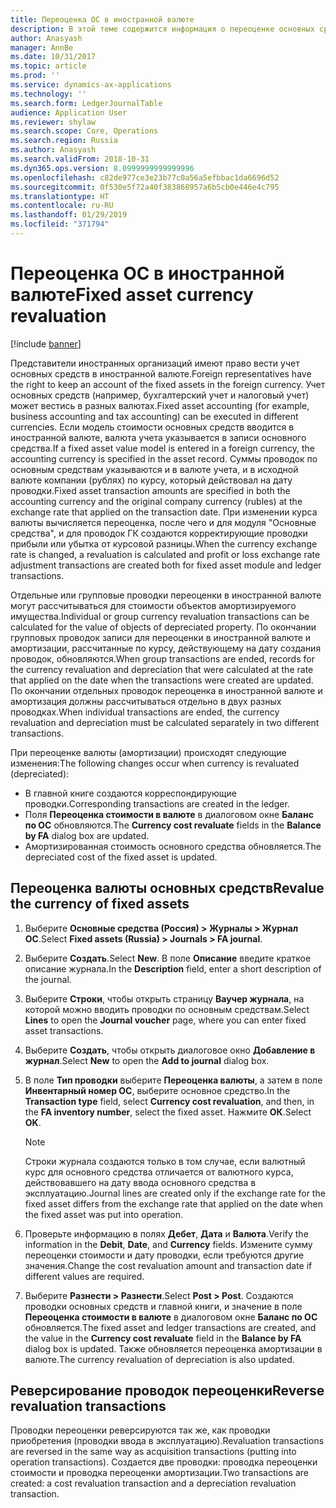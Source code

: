 ```yaml
---
title: Переоценка ОС в иностранной валюте
description: В этой теме содержится информация о переоценке основных средств в иностранной валюте для России.
author: Anasyash
manager: AnnBe
ms.date: 10/31/2017
ms.topic: article
ms.prod: ''
ms.service: dynamics-ax-applications
ms.technology: ''
ms.search.form: LedgerJournalTable
audience: Application User
ms.reviewer: shylaw
ms.search.scope: Core, Operations
ms.search.region: Russia
ms.author: Anasyash
ms.search.validFrom: 2018-10-31
ms.dyn365.ops.version: 8.0999999999999996
ms.openlocfilehash: c82de977ce3e23b77c0a56a5efbbac1da6696d52
ms.sourcegitcommit: 0f530e5f72a40f383868957a6b5cb0e446e4c795
ms.translationtype: HT
ms.contentlocale: ru-RU
ms.lasthandoff: 01/29/2019
ms.locfileid: "371794"
---
```

# <a name="fixed-asset-currency-revaluation"></a><span data-ttu-id="842a0-103">Переоценка ОС в иностранной валюте</span><span class="sxs-lookup"><span data-stu-id="842a0-103">Fixed asset currency revaluation</span></span>

[!include [banner](../includes/banner.md)]

<span data-ttu-id="842a0-104">Представители иностранных организаций имеют право вести учет основных средств в иностранной валюте.</span><span class="sxs-lookup"><span data-stu-id="842a0-104">Foreign representatives have the right to keep an account of the fixed assets in the foreign currency.</span></span> <span data-ttu-id="842a0-105">Учет основных средств (например, бухгалтерский учет и налоговый учет) может вестись в разных валютах.</span><span class="sxs-lookup"><span data-stu-id="842a0-105">Fixed asset accounting (for example, business accounting and tax accounting) can be executed in different currencies.</span></span> <span data-ttu-id="842a0-106">Если модель стоимости основных средств вводится в иностранной валюте, валюта учета указывается в записи основного средства.</span><span class="sxs-lookup"><span data-stu-id="842a0-106">If a fixed asset value model is entered in a foreign currency, the accounting currency is specified in the asset record.</span></span> <span data-ttu-id="842a0-107">Суммы проводок по основным средствам указываются и в валюте учета, и в исходной валюте компании (рублях) по курсу, который действовал на дату проводки.</span><span class="sxs-lookup"><span data-stu-id="842a0-107">Fixed asset transaction amounts are specified in both the accounting currency and the original company currency (rubles) at the exchange rate that applied on the transaction date.</span></span> <span data-ttu-id="842a0-108">При изменении курса валюты вычисляется переоценка, после чего и для модуля "Основные средства", и для проводок ГК создаются корректирующие проводки прибыли или убытка от курсовой разницы.</span><span class="sxs-lookup"><span data-stu-id="842a0-108">When the currency exchange rate is changed, a revaluation is calculated and profit or loss exchange rate adjustment transactions are created both for fixed asset module and ledger transactions.</span></span>

<span data-ttu-id="842a0-109">Отдельные или групповые проводки переоценки в иностранной валюте могут рассчитываться для стоимости объектов амортизируемого имущества.</span><span class="sxs-lookup"><span data-stu-id="842a0-109">Individual or group currency revaluation transactions can be calculated for the value of objects of depreciated property.</span></span> <span data-ttu-id="842a0-110">По окончании групповых проводок записи для переоценки в иностранной валюте и амортизации, рассчитанные по курсу, действующему на дату создания проводок, обновляются.</span><span class="sxs-lookup"><span data-stu-id="842a0-110">When group transactions are ended, records for the currency revaluation and depreciation that were calculated at the rate that applied on the date when the transactions were created are updated.</span></span> <span data-ttu-id="842a0-111">По окончании отдельных проводок переоценка в иностранной валюте и амортизация должны рассчитываться отдельно в двух разных проводках.</span><span class="sxs-lookup"><span data-stu-id="842a0-111">When individual transactions are ended, the currency revaluation and depreciation must be calculated separately in two different transactions.</span></span>

<span data-ttu-id="842a0-112">При переоценке валюты (амортизации) происходят следующие изменения:</span><span class="sxs-lookup"><span data-stu-id="842a0-112">The following changes occur when currency is revaluated (depreciated):</span></span>

- <span data-ttu-id="842a0-113">В главной книге создаются корреспондирующие проводки.</span><span class="sxs-lookup"><span data-stu-id="842a0-113">Corresponding transactions are created in the ledger.</span></span>
- <span data-ttu-id="842a0-114">Поля **Переоценка стоимости в валюте** в диалоговом окне **Баланс по ОС** обновляются.</span><span class="sxs-lookup"><span data-stu-id="842a0-114">The **Currency cost revaluate** fields in the **Balance by FA** dialog box are updated.</span></span>
- <span data-ttu-id="842a0-115">Амортизированная стоимость основного средства обновляется.</span><span class="sxs-lookup"><span data-stu-id="842a0-115">The depreciated cost of the fixed asset is updated.</span></span>

## <a name="revalue-the-currency-of-fixed-assets"></a><span data-ttu-id="842a0-116">Переоценка валюты основных средств</span><span class="sxs-lookup"><span data-stu-id="842a0-116">Revalue the currency of fixed assets</span></span>

1. <span data-ttu-id="842a0-117">Выберите **Основные средства (Россия) \> Журналы \> Журнал ОС**.</span><span class="sxs-lookup"><span data-stu-id="842a0-117">Select **Fixed assets (Russia) \> Journals \> FA journal**.</span></span>
2. <span data-ttu-id="842a0-118">Выберите **Создать**.</span><span class="sxs-lookup"><span data-stu-id="842a0-118">Select **New**.</span></span> <span data-ttu-id="842a0-119">В поле **Описание** введите краткое описание журнала.</span><span class="sxs-lookup"><span data-stu-id="842a0-119">In the **Description** field, enter a short description of the journal.</span></span>
3. <span data-ttu-id="842a0-120">Выберите **Строки**, чтобы открыть страницу **Ваучер журнала**, на которой можно вводить проводки по основным средствам.</span><span class="sxs-lookup"><span data-stu-id="842a0-120">Select **Lines** to open the **Journal voucher** page, where you can enter fixed asset transactions.</span></span>
4. <span data-ttu-id="842a0-121">Выберите **Создать**, чтобы открыть диалоговое окно **Добавление в журнал**.</span><span class="sxs-lookup"><span data-stu-id="842a0-121">Select **New** to open the **Add to journal** dialog box.</span></span>
5. <span data-ttu-id="842a0-122">В поле **Тип проводки** выберите **Переоценка валюты**, а затем в поле **Инвентарный номер ОС**, выберите основное средство.</span><span class="sxs-lookup"><span data-stu-id="842a0-122">In the **Transaction type** field, select **Currency cost revaluation**, and then, in the **FA inventory number**, select the fixed asset.</span></span> <span data-ttu-id="842a0-123">Нажмите **ОК**.</span><span class="sxs-lookup"><span data-stu-id="842a0-123">Select **OK**.</span></span>

    > [!NOTE]
    > <span data-ttu-id="842a0-124">Строки журнала создаются только в том случае, если валютный курс для основного средства отличается от валютного курса, действовавшего на дату ввода основного средства в эксплуатацию.</span><span class="sxs-lookup"><span data-stu-id="842a0-124">Journal lines are created only if the exchange rate for the fixed asset differs from the exchange rate that applied on the date when the fixed asset was put into operation.</span></span>

6. <span data-ttu-id="842a0-125">Проверьте информацию в полях **Дебет**, **Дата** и **Валюта**.</span><span class="sxs-lookup"><span data-stu-id="842a0-125">Verify the information in the **Debit**, **Date**, and **Currency** fields.</span></span> <span data-ttu-id="842a0-126">Измените сумму переоценки стоимости и дату проводки, если требуются другие значения.</span><span class="sxs-lookup"><span data-stu-id="842a0-126">Change the cost revaluation amount and transaction date if different values are required.</span></span>
7. <span data-ttu-id="842a0-127">Выберите **Разнести \> Разнести**.</span><span class="sxs-lookup"><span data-stu-id="842a0-127">Select **Post \> Post**.</span></span> <span data-ttu-id="842a0-128">Создаются проводки основных средств и главной книги, и значение в поле **Переоценка стоимости в валюте** в диалоговом окне **Баланс по ОС** обновляется.</span><span class="sxs-lookup"><span data-stu-id="842a0-128">The fixed asset and ledger transactions are created, and the value in the **Currency cost revaluate** field in the **Balance by FA** dialog box is updated.</span></span> <span data-ttu-id="842a0-129">Также обновляется переоценка амортизации в валюте.</span><span class="sxs-lookup"><span data-stu-id="842a0-129">The currency revaluation of depreciation is also updated.</span></span>

## <a name="reverse-revaluation-transactions"></a><span data-ttu-id="842a0-130">Реверсирование проводок переоценки</span><span class="sxs-lookup"><span data-stu-id="842a0-130">Reverse revaluation transactions</span></span>

<span data-ttu-id="842a0-131">Проводки переоценки реверсируются так же, как проводки приобретения (проводки ввода в эксплуатацию).</span><span class="sxs-lookup"><span data-stu-id="842a0-131">Revaluation transactions are reversed in the same way as acquisition transactions (putting into operation transactions).</span></span> <span data-ttu-id="842a0-132">Создается две проводки: проводка переоценки стоимости и проводка переоценки амортизации.</span><span class="sxs-lookup"><span data-stu-id="842a0-132">Two transactions are created: a cost revaluation transaction and a depreciation revaluation transaction.</span></span>

